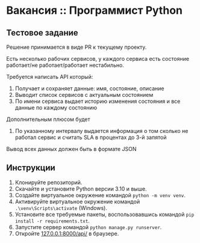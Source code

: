 # Вакансия :: Программист Python

## Тестовое задание

Решение принимается в виде PR к текущему проекту.

Есть несколько рабочих сервисов, у каждого сервиса есть состояние работает/не работает/работает нестабильно.

Требуется написать API который:

1. Получает и сохраняет данные: имя, состояние, описание
2. Выводит список сервисов с актуальным состоянием
3. По имени сервиса выдает историю изменения состояния и все данные по каждому состоянию

Дополнительным плюсом будет

1. По указанному интервалу выдается информация о том сколько не работал сервис и считать SLA в процентах до 3-й запятой

Вывод всех данных должен быть в формате JSON


## Инструкции
1. Клонируйте репозиторий.
2. Скачайте и установите Python версии 3.10 и выше.
3. Создайте виртуальное окружение командой `python -m venv venv`.
4. Активируйте виртуальное окружение командой `.\venv\Scripts\activate` (Windows).
5. Установите все требуемые пакеты, воспользовавшись командой `pip install -r requirements.txt`.
6. Запустите сервер командой `python manage.py runserver`.
7. Откройте [127.0.0.1:8000/api/](http://127.0.0.1:8000/api/) в браузере.
